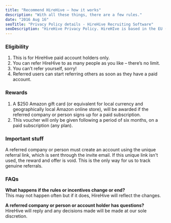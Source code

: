 ```yaml
---
title: "Recommend HireHive – how it works"
description: "With all these things, there are a few rules."
date: "2016 Aug 16"
seoTitle: "Privacy Policy details - HireHive Recruiting Software"
seoDescription: "HireHive Privacy Policy. HireHIve is based in the EU (Ireland) Data protection is at the heart of what we do and we're in full compliance with EU Data laws."
---
```


### Eligibility

1. This is for HireHive paid account holders only.
2. You can refer HireHive to as many people as you like – there’s no limit.
3. You can’t refer yourself, sorry!
4. Referred users can start referring others as soon as they have a paid account.

### Rewards

1. A $250 Amazon gift card (or equivalent for local currency and geographically local Amazon online store), will be awarded if the referred company or person signs up for a paid subscription.
2. This voucher will only be given following a period of six months, on a paid subscription (any plan).

### Important stuff

A referred company or person must create an account using the unique referral link, which is sent through the invite email. If this unique link isn't used, the reward and offer is void. This is the only way for us to track genuine referrals.

### FAQs

**What happens if the rules or incentives change or end?**  
This may not happen often but if it does, HireHive will reflect the changes.

**A referred company or person or account holder has questions?**  
HireHive will reply and any decisions made will be made at our sole discretion.
